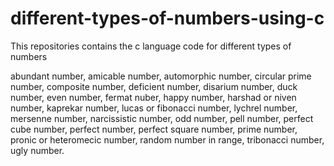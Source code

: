 # different-types-of-numbers-using-c




This repositories contains the c language code for different types of numbers

abundant number,
amicable number,
automorphic number,
circular prime number,
composite number,
deficient number,
disarium number,
duck number,
even number,
fermat nuber,
happy number,
harshad or niven number,
kaprekar number,
lucas or fibonacci number,
lychrel number,
mersenne number,
narcissistic number,
odd number,
pell number,
perfect cube number,
perfect number,
perfect square number,
prime number,
pronic or heteromecic number,
random number in range,
tribonacci number,
ugly number.



